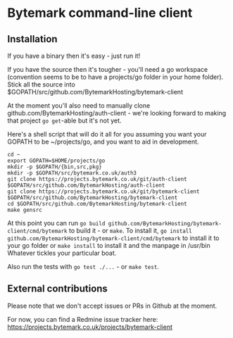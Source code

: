 Bytemark command-line client
============================

Installation
------------

If you have a binary then it's easy - just run it!

If you have the source then it's tougher - you'll need a go workspace
(convention seems to be to have a projects/go folder in your home folder).
Stick all the source into $GOPATH/src/github.com/BytemarkHosting/bytemark-client

At the moment you'll also need to manually clone github.com/BytemarkHosting/auth-client -
we're looking forward to making that project `go get`-able but it's not yet.

Here's a shell script that will do it all for you assuming you want your GOPATH
to be ~/projects/go, and you want to aid in development.

	cd ~
	export GOPATH=$HOME/projects/go
	mkdir -p $GOPATH/{bin,src,pkg}
	mkdir -p $GOPATH/src/bytemark.co.uk/auth3
	git clone https://projects.bytemark.co.uk/git/auth-client $GOPATH/src/github.com/BytemarkHosting/auth-client
	git clone https://projects.bytemark.co.uk/git/bytemark-client $GOPATH/src/github.com/BytemarkHosting/bytemark-client
	cd $GOPATH/src/github.com/BytemarkHosting/bytemark-client
	make gensrc

At this point you can run `go build github.com/BytemarkHosting/bytemark-client/cmd/bytemark` to build it - or `make`.
To install it, `go install github.com/BytemarkHosting/bytemark-client/cmd/bytemark` to install it to your go folder or `make install` to install it and the manpage in /usr/bin
Whatever tickles your particular boat.

Also run the tests with `go test ./...` - or `make test`. 

External contributions
----------------------
Please note that we don't accept issues or PRs in Github at the moment.

For now, you can find a Redmine issue tracker here:
https://projects.bytemark.co.uk/projects/bytemark-client
